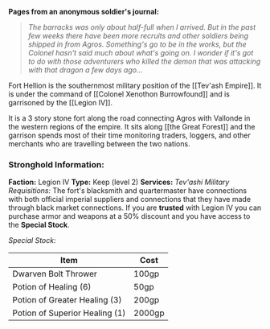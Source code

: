 **Pages from an anonymous soldier's journal:**
 > *The barracks was only about half-full when I arrived. But in the past few weeks there have been more recruits and other soldiers being shipped in from Agros. Something's go to be in the works, but the Colonel hasn't said much about what's going on. I wonder if it's got to do with those adventurers who killed the demon that was attacking with that dragon a few days ago...*
 
Fort Hellion is the southernmost military position of the [[Tev'ash Empire]]. It is under the command of [[Colonel Xenothon Burrowfound]] and is garrisoned by the [[Legion IV]]. 

It is a 3 story stone fort along the road connecting Agros with Vallonde in the western regions of the empire. It sits along [[the Great Forest]] and the garrison spends most of their time monitoring traders, loggers, and other merchants who are travelling between the two nations. 

### Stronghold Information:
**Faction:** Legion IV
**Type:** Keep (level 2)
**Services:** 
	*Tev'ashi Military Requisitions:* The fort's blacksmith and quartermaster have connections with both official imperial suppliers and connections that they have made through black market connections. If you are **trusted** with Legion IV you can purchase armor and weapons at a 50% discount and you have access to the **Special Stock**. 
	
*Special Stock:* 

| **Item**                       | **Cost** |
| ------------------------------ | -------- |
| Dwarven Bolt Thrower           | 100gp    |
| Potion of Healing (6)          | 50gp     |
| Potion of Greater Healing (3)  | 200gp    |
| Potion of Superior Healing (1) | 2000gp   |

